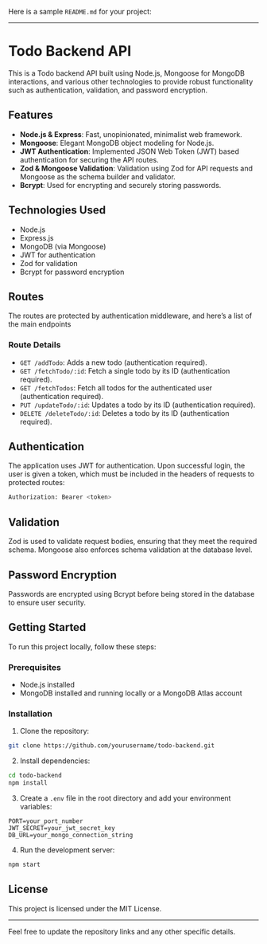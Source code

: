 Here is a sample `README.md` for your project:

---

# Todo Backend API

This is a Todo backend API built using Node.js, Mongoose for MongoDB interactions, and various other technologies to provide robust functionality such as authentication, validation, and password encryption.

## Features

- **Node.js & Express**: Fast, unopinionated, minimalist web framework.
- **Mongoose**: Elegant MongoDB object modeling for Node.js.
- **JWT Authentication**: Implemented JSON Web Token (JWT) based authentication for securing the API routes.
- **Zod & Mongoose Validation**: Validation using Zod for API requests and Mongoose as the schema builder and validator.
- **Bcrypt**: Used for encrypting and securely storing passwords.

## Technologies Used

- Node.js
- Express.js
- MongoDB (via Mongoose)
- JWT for authentication
- Zod for validation
- Bcrypt for password encryption

## Routes

The routes are protected by authentication middleware, and here’s a list of the main endpoints

### Route Details

- `GET /addTodo`: Adds a new todo (authentication required).
- `GET /fetchTodo/:id`: Fetch a single todo by its ID (authentication required).
- `GET /fetchTodos`: Fetch all todos for the authenticated user (authentication required).
- `PUT /updateTodo/:id`: Updates a todo by its ID (authentication required).
- `DELETE /deleteTodo/:id`: Deletes a todo by its ID (authentication required).

## Authentication

The application uses JWT for authentication. Upon successful login, the user is given a token, which must be included in the headers of requests to protected routes:

```bash
Authorization: Bearer <token>
```

## Validation

Zod is used to validate request bodies, ensuring that they meet the required schema. Mongoose also enforces schema validation at the database level.

## Password Encryption

Passwords are encrypted using Bcrypt before being stored in the database to ensure user security.

## Getting Started

To run this project locally, follow these steps:

### Prerequisites

- Node.js installed
- MongoDB installed and running locally or a MongoDB Atlas account

### Installation

1. Clone the repository:

```bash
git clone https://github.com/yourusername/todo-backend.git
```

2. Install dependencies:

```bash
cd todo-backend
npm install
```

3. Create a `.env` file in the root directory and add your environment variables:

```
PORT=your_port_number
JWT_SECRET=your_jwt_secret_key
DB_URL=your_mongo_connection_string
```

4. Run the development server:

```bash
npm start
```

## License

This project is licensed under the MIT License.

---

Feel free to update the repository links and any other specific details.